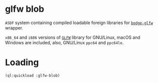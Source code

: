# glfw blob

`ASDF` system containing compiled loadable foreign libraries for
[`bodge-glfw`](https://github.com/borodust/bodge-glfw) wrapper.

`x86_64` and `i686` versions of [`GLFW`](http://glfw.org) library for
GNU/Linux, macOS and Windows are included, also, GNU/Linux `ppc64` and
`ppc64le`.

# Loading
```lisp
(ql:quickload :glfw-blob)
```
